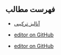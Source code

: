 ## فهرست مطالب

* [آنالیز ترکیبی](https://sorooshsadeqian.github.io/DiscreteMathematics-Persian/Contents/CombinatorialAnalysis/body.md)

* [editor on GitHub](https://github.com/OpenBookshelf/DiscreteMathematics-Persian/edit/gh-pages/index.md)

* [editor on GitHub](https://github.com/OpenBookshelf/DiscreteMathematics-Persian/edit/gh-pages/index.md)